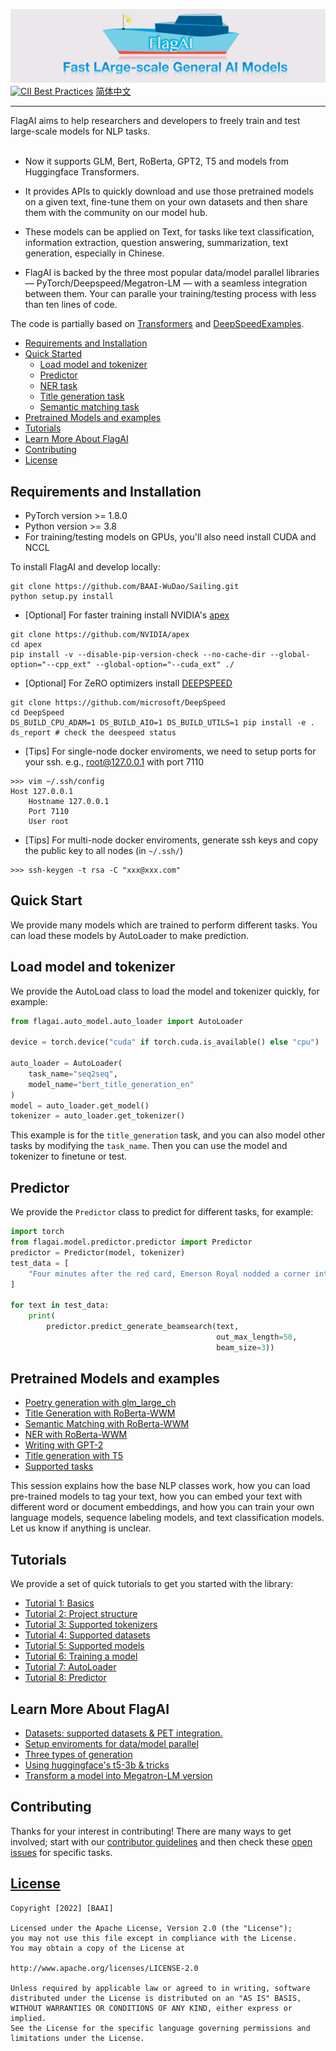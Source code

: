 ![FlagAI](logo.png)
[![CII Best Practices](https://bestpractices.coreinfrastructure.org/projects/6052/badge)](https://bestpractices.coreinfrastructure.org/projects/6052)
[简体中文](README_zh.md)

--------------------------------------------------------------------------------


FlagAI aims to help researchers and developers to freely train and test large-scale models for NLP tasks.
<br><br>

* Now it supports GLM, Bert, RoBerta, GPT2, T5 and models from Huggingface Transformers.

* It provides APIs to quickly download and use those pretrained models on a given text, fine-tune them on your own datasets and then share them with the community on our model hub.

* These models can be applied on Text, for tasks like text classification, information extraction, question answering, summarization, text generation, especially in Chinese.

* FlagAI is backed by the three most popular data/model parallel libraries — PyTorch/Deepspeed/Megatron-LM — with a seamless integration between them. Your can paralle your training/testing process with less than ten lines of code.


The code is partially based on [Transformers](https://github.com/huggingface/transformers) and [DeepSpeedExamples](https://github.com/microsoft/DeepSpeedExamples).


<!-- toc -->

- [Requirements and Installation](#requirements-and-installation)
- [Quick Started](#quick-start)
    - [Load model and tokenizer](#load-model-and-tokenizer)
    - [Predictor](#predictor)
    - [NER task](#ner-task)
    - [Title generation task](#title-generation-task)
    - [Semantic matching task](#semantic-matching-task)
- [Pretrained Models and examples](#pretrained-models-and-examples)
- [Tutorials](#tutorials)
- [Learn More About FlagAI](#learn-more-about-FlagAI)
- [Contributing](#contributing)
- [License](#license)

<!-- tocstop -->
## Requirements and Installation
* PyTorch version >= 1.8.0
* Python version >= 3.8
* For training/testing models on GPUs, you'll also need install CUDA and NCCL

To install FlagAI and develop locally:

```shell
git clone https://github.com/BAAI-WuDao/Sailing.git
python setup.py install
```

- [Optional] For faster training install NVIDIA's [apex](https://github.com/NVIDIA/apex)
```
git clone https://github.com/NVIDIA/apex
cd apex
pip install -v --disable-pip-version-check --no-cache-dir --global-option="--cpp_ext" --global-option="--cuda_ext" ./
```
- [Optional] For ZeRO optimizers install [DEEPSPEED](https://github.com/microsoft/DeepSpeed)
```
git clone https://github.com/microsoft/DeepSpeed
cd DeepSpeed
DS_BUILD_CPU_ADAM=1 DS_BUILD_AIO=1 DS_BUILD_UTILS=1 pip install -e .
ds_report # check the deespeed status
```
- [Tips] For single-node docker enviroments, we need to setup ports for your ssh. e.g., root@127.0.0.1 with port 7110
```
>>> vim ~/.ssh/config
Host 127.0.0.1
    Hostname 127.0.0.1
    Port 7110
    User root
```
- [Tips] For multi-node docker enviroments, generate ssh keys and copy the public key to all nodes (in `~/.ssh/`)
```
>>> ssh-keygen -t rsa -C "xxx@xxx.com"
```

## Quick Start
We provide many models which are trained to perform different tasks. You can load these models by AutoLoader to make prediction.
## Load model and tokenizer
We provide the AutoLoad class to load the model and tokenizer quickly, for example:
```python
from flagai.auto_model.auto_loader import AutoLoader

device = torch.device("cuda" if torch.cuda.is_available() else "cpu")

auto_loader = AutoLoader(
    task_name="seq2seq",
    model_name="bert_title_generation_en"
)
model = auto_loader.get_model()
tokenizer = auto_loader.get_tokenizer()
```
This example is for the `title_generation` task, and you can also model other tasks by modifying the `task_name`.
Then you can use the model and tokenizer to finetune or test.

## Predictor
We provide the `Predictor` class to predict for different tasks, for example:

```python
import torch
from flagai.model.predictor.predictor import Predictor
predictor = Predictor(model, tokenizer)
test_data = [
    "Four minutes after the red card, Emerson Royal nodded a corner into the path of the unmarked Kane at the far post, who nudged the ball in for his 12th goal in 17 North London derby appearances. Arteta's misery was compounded two minutes after half-time when Kane held the ball up in front of goal and teed up Son to smash a shot beyond a crowd of defenders to make it 3-0.The goal moved the South Korea talisman a goal behind Premier League top scorer Mohamed Salah on 21 for the season, and he looked perturbed when he was hauled off with 18 minutes remaining, receiving words of consolation from Pierre-Emile Hojbjerg.Once his frustrations have eased, Son and Spurs will look ahead to two final games in which they only need a point more than Arsenal to finish fourth.",
]

for text in test_data:
    print(
        predictor.predict_generate_beamsearch(text,
                                              out_max_length=50,
                                              beam_size=3))
```

## Pretrained Models and examples
* [Poetry generation with glm_large_ch](docs/TUTORIAL_9_GLM_EXAMPLE_PEOTRY_GENERATION.md)
* [Title Generation with RoBerta-WWM ](/docs/TUTORIAL_10_BERT_EXAMPLE_TITLE_GENERATION.md)
* [Semantic Matching with RoBerta-WWM](/docs/TUTORIAL_11_BERT_EXAMPLE_SEMANTIC_MATCHING.md)
* [NER with RoBerta-WWM](/docs/TUTORIAL_14_BERT_EXAMPLE_NER.md)
* [Writing with GPT-2](/docs/TUTORIAL_15_GPT2_WRITING.md)
* [Title generation with T5](/docs/TUTORIAL_16_T5_EXAMPLE_TITLE_GENERATION.md)
* [Supported tasks](/docs/AllSupportedTasks.md)


This session explains how the base NLP classes work, how you can load pre-trained models to tag your
text, how you can embed your text with different word or document embeddings, and how you can train your own
language models, sequence labeling models, and text classification models. Let us know if anything is unclear.



## Tutorials
We provide a set of quick tutorials to get you started with the library:

* [Tutorial 1: Basics](docs/TUTORIAL_1_BASICS.md)
* [Tutorial 2: Project structure](docs/TUTORIAL_2_PROJECT_STRUCTURE.md)
* [Tutorial 3: Supported tokenizers](docs/TUTORIAL_3_TOKENIZER.md)
* [Tutorial 4: Supported datasets](docs/TUTORIAL_4_DATASET.md)
* [Tutorial 5: Supported models](https://model.baai.ac.cn/models)
* [Tutorial 6: Training a model](docs/TUTORIAL_8_TRAINING.md)
* [Tutorial 7: AutoLoader](docs/TUTORIAL_12_INSTRUCTIONS_FOR_AutoLoader.md)
* [Tutorial 8: Predictor](docs/TUTORIAL_13_INSTRUCTIONS_FOR_PREDICTOR.md)

## Learn More About FlagAI
* [Datasets: supported datasets & PET integration.](docs/APPENDIX_TASK.md)
* [Setup enviroments for data/model parallel](docs/EnvironmentSetup.md)
* [Three types of generation](docs/Seq2seqMethod.md)
* [Using huggingface's t5-3b & tricks ](docs/Huggingface_t5.md)
* [Transform a model into Megatron-LM version](docs/ChangeToMegatron.md)

## Contributing

Thanks for your interest in contributing! There are many ways to get involved;
start with our [contributor guidelines](CONTRIBUTING.md) and then
check these [open issues](https://github.com/BAAI-WuDao/Sailing/issues) for specific tasks.


## [License](/LICENSE)
```
Copyright [2022] [BAAI]

Licensed under the Apache License, Version 2.0 (the "License");
you may not use this file except in compliance with the License.
You may obtain a copy of the License at

http://www.apache.org/licenses/LICENSE-2.0

Unless required by applicable law or agreed to in writing, software
distributed under the License is distributed on an "AS IS" BASIS,
WITHOUT WARRANTIES OR CONDITIONS OF ANY KIND, either express or implied.
See the License for the specific language governing permissions and
limitations under the License.
```
